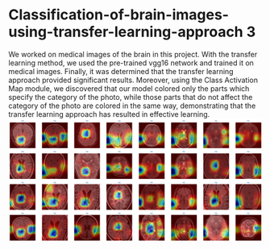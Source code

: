 # Classification-of-brain-images-using-transfer-learning-approach 3
We worked on medical images of the brain in this project. With the transfer learning method, we used the pre-trained vgg16 network and trained it on medical images. Finally, it was determined that the transfer learning approach provided significant results. Moreover, using the Class Activation Map module, we discovered that our model colored only the parts which specify the category of the photo, while those parts that do not affect the category of the photo are colored in the same way, demonstrating that the transfer learning approach has resulted in effective learning. 
![](./image/CAM_result.png)
